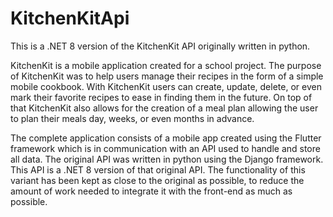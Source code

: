 # KitchenKitApi
This is a .NET 8 version of the KitchenKit API originally written in python.

KitchenKit is a mobile application created for a school project. The purpose of KitchenKit was to help users
manage their recipes in the form of a simple mobile cookbook. With KitchenKit users can create, update, delete, or even 
mark their favorite recipes to ease in finding them in the future. On top of that KitchenKit also allows for the creation
of a meal plan allowing the user to plan their meals day, weeks, or even months in advance.


The complete application  consists of a mobile app created using the Flutter framework which is in communication 
with an API used to handle and store all data. The original API was written in python using the Django framework. This API
is a .NET 8 version of that original API. The functionality of this variant has been kept as close to the original as possible, to reduce
the amount of work needed to integrate it with the front-end as much as possible.
